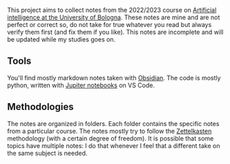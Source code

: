 This project aims to collect notes from the 2022/2023 course on [Artificial intelligence at the University of Bologna](https://corsi.unibo.it/2cycle/artificial-intelligence). These notes are mine and are not perfect or correct so, do not take for true whatever you read but always verify them first (and fix them if you like). 
This notes are incomplete and will be updated while my studies goes on.

## Tools
You'll find mostly markdown notes taken with [Obsidian](https://obsidian.md/). The code is mostly python, written with [Jupiter notebooks](https://jupyter.org/) on VS Code.

## Methodologies
The notes are organized in folders. Each folder contains the specific notes from a particular course.
The notes mostly try to follow the [Zettelkasten](https://en.wikipedia.org/wiki/Zettelkasten) methodology (with a certain degree of freedom). It is possible that some topics have multiple notes: I do that whenever I feel that a different take on the same subject is needed.